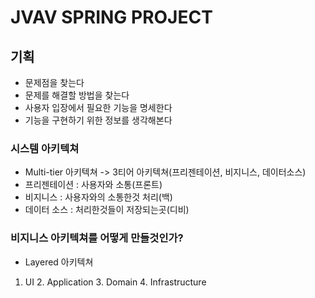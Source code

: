 # JVAV SPRING PROJECT
## 기획
- 문제점을 찾는다
- 문제를 해결할 방법을 찾는다
- 사용자 입장에서 필요한 기능을 명세한다
- 기능을 구현하기 위한 정보를 생각해본다
### 시스템 아키텍쳐
- Multi-tier 아키텍쳐 -> 3티어 아키텍쳐(프리젠테이션, 비지니스, 데이터소스)
- 프리젠테이션 : 사용자와 소통(프론트)
- 비지니스 : 사용자와의 소통한것 처리(백)
- 데이터 소스 : 처리한것들이 저장되는곳(디비)

### 비지니스 아키텍쳐를 어떻게 만들것인가?
- Layered 아키텍쳐
1. UI 2. Application 3. Domain 4. Infrastructure
